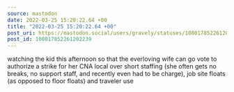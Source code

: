 ```yaml
---
source: mastodon
date: 2022-03-25 15:20:22.64 +00
title: "2022-03-25 15:20:22.64 +00"
post_uri: https://mastodon.social/users/gravely/statuses/108017852261202239
post_id: 108017852261202239
---
```

watching the kid this afternoon so that the everloving wife can go vote to authorize a strike for her CNA local over short staffing (she often gets no breaks, no support staff, and recently even had to be charge), job site floats (as opposed to floor floats) and traveler use



